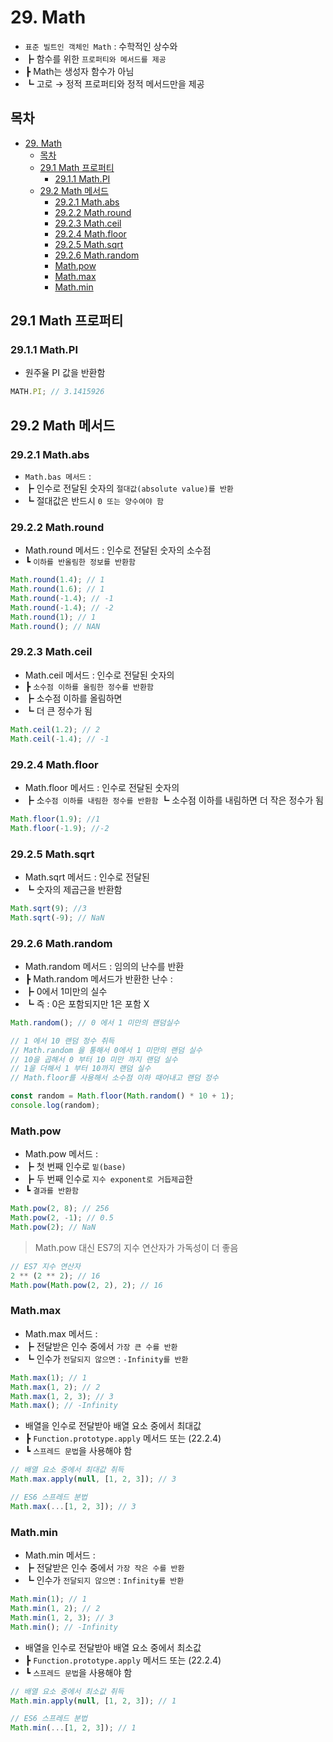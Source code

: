 # 29. Math

- `표준 빌트인 객체인 Math` : 수학적인 상수와
- ┣ 함수를 위한 `프로퍼티와 메서드를 제공`
- ┣ Math는 생성자 함수가 아님
- ┗ 고로 → 정적 프로퍼티와 정적 메서드만을 제공

## 목차

- [29. Math](#29-math)
  - [목차](#목차)
  - [29.1 Math 프로퍼티](#291-math-프로퍼티)
    - [29.1.1 Math.PI](#2911-mathpi)
  - [29.2 Math 메서드](#292-math-메서드)
    - [29.2.1 Math.abs](#2921-mathabs)
    - [29.2.2 Math.round](#2922-mathround)
    - [29.2.3 Math.ceil](#2923-mathceil)
    - [29.2.4 Math.floor](#2924-mathfloor)
    - [29.2.5 Math.sqrt](#2925-mathsqrt)
    - [29.2.6 Math.random](#2926-mathrandom)
    - [Math.pow](#mathpow)
    - [Math.max](#mathmax)
    - [Math.min](#mathmin)

## 29.1 Math 프로퍼티

### 29.1.1 Math.PI

- 원주율 PI 값을 반환함

```js
MATH.PI; // 3.1415926
```

## 29.2 Math 메서드

### 29.2.1 Math.abs

- `Math.bas 메서드` :
- ┣ 인수로 전달된 숫자의 `절대값(absolute value)를 반환`
- ┗ 절대값은 반드시 `0 또는 양수여야 함`

### 29.2.2 Math.round

- Math.round 메서드 : 인수로 전달된 숫자의 소수점
- ┗ `이하를 반올림한 정보를 반환함`

```js
Math.round(1.4); // 1
Math.round(1.6); // 1
Math.round(-1.4); // -1
Math.round(-1.4); // -2
Math.round(1); // 1
Math.round(); // NAN
```

### 29.2.3 Math.ceil

- Math.ceil 메서드 : 인수로 전달된 숫자의
- ┣ `소수점 이하를 올림한 정수를 반환함`
- ┣ 소수점 이하를 올림하면
- ┗ 더 큰 정수가 됨

```js
Math.ceil(1.2); // 2
Math.ceil(-1.4); // -1
```

### 29.2.4 Math.floor

- Math.floor 메서드 : 인수로 전달된 숫자의
- ┣ 소`수점 이하를 내림한 정수를 반환함`
  ┗ 소수점 이하를 내림하면 더 작은 정수가 됨

```js
Math.floor(1.9); //1
Math.floor(-1.9); //-2
```

### 29.2.5 Math.sqrt

- Math.sqrt 메서드 : 인수로 전달된
- ┗ 숫자의 제곱근을 반환함

```js
Math.sqrt(9); //3
Math.sqrt(-9); // NaN
```

### 29.2.6 Math.random

- Math.random 메서드 : 임의의 난수를 반환
- ┣ Math.random 메서드가 반환한 난수 :
- ┣ 0에서 1미만의 실수
- ┗ 즉 : 0은 포함되지만 1은 포함 X

```js
Math.random(); // 0 에서 1 미만의 랜덤실수

// 1 에서 10 랜덤 정수 취득
// Math.random 을 통해서 0에서 1 미만의 랜덤 실수
// 10을 곱해서 0 부터 10 미만 까지 랜덤 실수
// 1을 더해서 1 부터 10까지 랜덤 실수
// Math.floor를 사용해서 소수점 이하 때어내고 랜덤 정수

const random = Math.floor(Math.random() * 10 + 1);
console.log(random);
```

### Math.pow

- Math.pow 메서드 :
- ┣ 첫 번째 인수로 `밑(base)`
- ┣ 두 번째 인수로 `지수 exponent로 거듭제곱`한
- ┗ `결과를 반환함`

```js
Math.pow(2, 8); // 256
Math.pow(2, -1); // 0.5
Math.pow(2); // NaN
```

> Math.pow 대신 ES7의 지수 연산자가 가독성이 더 좋음

```js
// ES7 지수 연산자
2 ** (2 ** 2); // 16
Math.pow(Math.pow(2, 2), 2); // 16
```

### Math.max

- Math.max 메서드 :
- ┣ 전달받은 인수 중에서 `가장 큰 수를 반환`
- ┗ 인수가 `전달되지 않으면` : `-Infinity를 반환`

```js
Math.max(1); // 1
Math.max(1, 2); // 2
Math.max(1, 2, 3); // 3
Math.max(); // -Infinity
```

- 배열을 인수로 전달받아 배열 요소 중에서 최대값
- ┣ `Function.prototype.apply` 메서드 또는 (22.2.4)
- ┗ `스프레드 문법`을 사용해야 함

```js
// 배열 요소 중에서 최대값 취득
Math.max.apply(null, [1, 2, 3]); // 3

// ES6 스프레드 분법
Math.max(...[1, 2, 3]); // 3
```

### Math.min

- Math.min 메서드 :
- ┣ 전달받은 인수 중에서 `가장 작은 수를 반환`
- ┗ 인수가 `전달되지 않으면` : `Infinity를 반환`

```js
Math.min(1); // 1
Math.min(1, 2); // 2
Math.min(1, 2, 3); // 3
Math.min(); // -Infinity
```

- 배열을 인수로 전달받아 배열 요소 중에서 최소값
- ┣ `Function.prototype.apply` 메서드 또는 (22.2.4)
- ┗ `스프레드 문법`을 사용해야 함

```js
// 배열 요소 중에서 최소값 취득
Math.min.apply(null, [1, 2, 3]); // 1

// ES6 스프레드 분법
Math.min(...[1, 2, 3]); // 1
```
